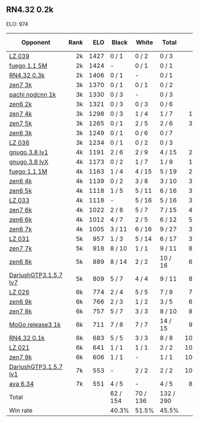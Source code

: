 ## RN4.32 0.2k ##

ELO: 974

Opponent | Rank | ELO | Black | White | Total | Win rate
---------|-----:|----:|-------|-------|-------|-------:
[LZ 039](LZ%20039.md) | 2k | 1427 | 0 / 1 | 0 / 2 | 0 / 3 | 0.0%
[fuego 1.1 5M](fuego%201.1%205M.md) | 2k | 1424 | - | 0 / 1 | 0 / 1 | 0.0%
[RN4.32 0.3k](RN4.32%200.3k.md) | 2k | 1406 | 0 / 1 | - | 0 / 1 | 0.0%
[zen7 3k](zen7%203k.md) | 3k | 1370 | 0 / 1 | 0 / 1 | 0 / 2 | 0.0%
[pachi nodcnn 1k](pachi%20nodcnn%201k.md) | 3k | 1330 | 0 / 3 | - | 0 / 3 | 0.0%
[zen6 2k](zen6%202k.md) | 3k | 1321 | 0 / 3 | 0 / 3 | 0 / 6 | 0.0%
[zen7 4k](zen7%204k.md) | 3k | 1298 | 0 / 3 | 1 / 4 | 1 / 7 | 14.3%
[zen7 5k](zen7%205k.md) | 3k | 1265 | 0 / 1 | 2 / 5 | 2 / 6 | 33.3%
[zen6 3k](zen6%203k.md) | 3k | 1249 | 0 / 1 | 0 / 6 | 0 / 7 | 0.0%
[LZ 036](LZ%20036.md) | 3k | 1234 | 0 / 1 | 0 / 2 | 0 / 3 | 0.0%
[gnugo 3.8 lv1](gnugo%203.8%20lv1.md) | 4k | 1191 | 2 / 6 | 2 / 9 | 4 / 15 | 26.7%
[gnugo 3.8 lvX](gnugo%203.8%20lvX.md) | 4k | 1173 | 0 / 2 | 1 / 7 | 1 / 9 | 11.1%
[fuego 1.1 1M](fuego%201.1%201M.md) | 4k | 1163 | 1 / 4 | 4 / 15 | 5 / 19 | 26.3%
[zen6 4k](zen6%204k.md) | 4k | 1139 | 0 / 2 | 3 / 8 | 3 / 10 | 30.0%
[zen6 5k](zen6%205k.md) | 4k | 1118 | 1 / 5 | 5 / 11 | 6 / 16 | 37.5%
[LZ 033](LZ%20033.md) | 4k | 1118 | - | 5 / 16 | 5 / 16 | 31.3%
[zen7 6k](zen7%206k.md) | 4k | 1022 | 2 / 8 | 5 / 7 | 7 / 15 | 46.7%
[zen6 6k](zen6%206k.md) | 4k | 1012 | 4 / 7 | 2 / 5 | 6 / 12 | 50.0%
[zen6 7k](zen6%207k.md) | 4k | 1005 | 3 / 11 | 6 / 16 | 9 / 27 | 33.3%
[LZ 031](LZ%20031.md) | 5k | 957 | 1 / 3 | 5 / 14 | 6 / 17 | 35.3%
[zen7 7k](zen7%207k.md) | 5k | 918 | 8 / 10 | 1 / 1 | 9 / 11 | 81.8%
[zen6 8k](zen6%208k.md) | 5k | 889 | 8 / 14 | 2 / 2 | 10 / 16 | 62.5%
[DariushGTP3.1.5.7 lv7](DariushGTP3.1.5.7%20lv7.md) | 5k | 809 | 5 / 7 | 4 / 4 | 9 / 11 | 81.8%
[LZ 026](LZ%20026.md) | 6k | 774 | 2 / 4 | 5 / 5 | 7 / 9 | 77.8%
[zen6 9k](zen6%209k.md) | 6k | 766 | 2 / 3 | 1 / 2 | 3 / 5 | 60.0%
[zen7 8k](zen7%208k.md) | 6k | 757 | 5 / 7 | 3 / 3 | 8 / 10 | 80.0%
[MoGo release3 1k](MoGo%20release3%201k.md) | 6k | 711 | 7 / 8 | 7 / 7 | 14 / 15 | 93.3%
[RN4.32 0.1k](RN4.32%200.1k.md) | 6k | 683 | 5 / 5 | 3 / 3 | 8 / 8 | 100.0%
[LZ 021](LZ%20021.md) | 6k | 641 | 1 / 1 | 1 / 1 | 2 / 2 | 100.0%
[zen7 9k](zen7%209k.md) | 6k | 606 | 1 / 1 | - | 1 / 1 | 100.0%
[DariushGTP3.1.5.7 lv1](DariushGTP3.1.5.7%20lv1.md) | 7k | 553 | - | 2 / 2 | 2 / 2 | 100.0%
[aya 6.34](aya%206.34.md) | 7k | 551 | 4 / 5 | - | 4 / 5 | 80.0%
Total | | | 62 / 154 | 70 / 136 | 132 / 290 | 
Win rate| | | 40.3% | 51.5% | 45.5% | 
